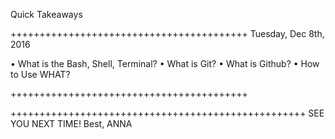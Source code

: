Quick Takeaways


+++++++++++++++++++++++++++++++++++++++++
Tuesday, Dec 8th, 2016

• What is the Bash, Shell, Terminal?
• What is Git?
• What is Github?
• How to Use WHAT?


+++++++++++++++++++++++++++++++++++++++++





+++++++++++++++++++++++++++++++++++++++++++++++++++
  SEE YOU NEXT TIME!
  Best,
  ANNA
